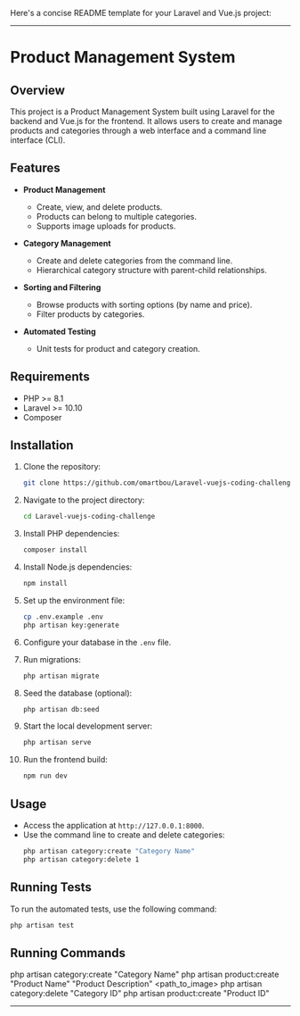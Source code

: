 Here's a concise README template for your Laravel and Vue.js project:

---

# Product Management System

## Overview

This project is a Product Management System built using Laravel for the backend and Vue.js for the frontend. It allows users to create and manage products and categories through a web interface and a command line interface (CLI).

## Features

- **Product Management**
    - Create, view, and delete products.
    - Products can belong to multiple categories.
    - Supports image uploads for products.

- **Category Management**
    - Create and delete categories from the command line.
    - Hierarchical category structure with parent-child relationships.

- **Sorting and Filtering**
    - Browse products with sorting options (by name and price).
    - Filter products by categories.

- **Automated Testing**
    - Unit tests for product and category creation.

## Requirements

- PHP >= 8.1
- Laravel >= 10.10
- Composer

## Installation

1. Clone the repository:
   ```bash
   git clone https://github.com/omartbou/Laravel-vuejs-coding-challenge
   ```

2. Navigate to the project directory:
   ```bash
   cd Laravel-vuejs-coding-challenge
   ```

3. Install PHP dependencies:
   ```bash
   composer install
   ```

4. Install Node.js dependencies:
   ```bash
   npm install
   ```

5. Set up the environment file:
   ```bash
   cp .env.example .env
   php artisan key:generate
   ```

6. Configure your database in the `.env` file.

7. Run migrations:
   ```bash
   php artisan migrate
   ```

8. Seed the database (optional):
   ```bash
   php artisan db:seed
   ```

9. Start the local development server:
   ```bash
   php artisan serve
   ```

10. Run the frontend build:
    ```bash
    npm run dev
    ```

## Usage

- Access the application at `http://127.0.0.1:8000`.
- Use the command line to create and delete categories:
  ```bash
  php artisan category:create "Category Name"
  php artisan category:delete 1
  ```

## Running Tests

To run the automated tests, use the following command:

```bash
php artisan test
```

## Running Commands

php artisan category:create "Category Name"
php artisan product:create "Product Name" "Product Description" <price> <path_to_image> 
php artisan category:delete "Category ID"
php artisan product:create "Product ID"



---
